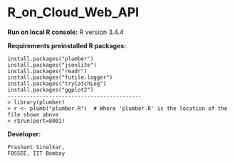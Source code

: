 
# R_on_Cloud_Web_API


**Run on local R console:**
R version 3.4.4

  **Requirements preinstalled R packages:**

    install.packages("plumber")
    install.packages("jsonlite")
    install.packages("readr")
    install.packages("futile.logger")
    install.packages("tryCatchLog")
    install.packages("ggplot2")
    ------------------------------------------
    > library(plumber)
    > r <- plumb("plumber.R")  # Where 'plumber.R' is the location of the file shown above
    > r$run(port=8001)


**Developer:**

    Prashant Sinalkar,
    FOSSEE, IIT Bombay





